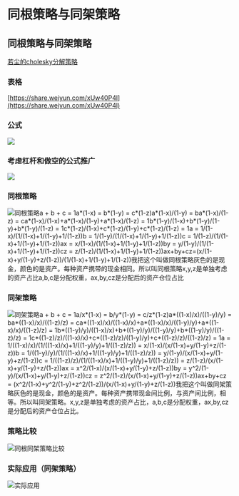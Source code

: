 # 同根策略与同架策略

## 同根策略与同架策略

[若尘的cholesky分解策略](https://www.bfm-unity.com/v/joinquant/jin-rong-li-lun-zong-jie/zi-chan-pei-zhi/ruo-chen-de-ce-lve)

### 表格 <a href="#biao-ge" id="biao-ge"></a>

​[https://share.weiyun.com/xUw40P4l](https://share.weiyun.com/xUw40P4l)​

### 公式 <a href="#gong-shi" id="gong-shi"></a>

![](https://1765781468-files.gitbook.io/\~/files/v0/b/gitbook-legacy-files/o/assets%2F-M6CRaXFMq2pMngzlUK3%2F-MTDLl\_ZWCMKbruD-Zfg%2F-MTDKx8GUGm-lbdIbs5\_%2F%E5%B1%8F%E5%B9%95%E5%BF%AB%E7%85%A7%202021-02-11%20%E4%B8%8A%E5%8D%887.55.50.png?alt=media\&token=acd81e04-8c33-4733-a6d4-522faa91f73c)

### 考虑杠杆和做空的公式推广 <a href="#kao-lv-gang-gan-he-zuo-kong-de-gong-shi-tui-guang" id="kao-lv-gang-gan-he-zuo-kong-de-gong-shi-tui-guang"></a>

![](https://1765781468-files.gitbook.io/\~/files/v0/b/gitbook-legacy-files/o/assets%2F-M6CRaXFMq2pMngzlUK3%2F-MW3a0h6sHufqpPKq33M%2F-MW3aA3wC6VAxV-CavK9%2F%E5%B1%8F%E5%B9%95%E5%BF%AB%E7%85%A7%202021-03-18%20%E4%B8%8B%E5%8D%885.07.54.png?alt=media\&token=70eed2ca-9a09-457a-a87b-8031ba2f7eb9)

### 同根策略 <a href="#tong-gen-ce-lve" id="tong-gen-ce-lve"></a>

![](https://1765781468-files.gitbook.io/\~/files/v0/b/gitbook-legacy-files/o/assets%2F-M6CRaXFMq2pMngzlUK3%2F-MSzWSKuBFAngnhkYTvS%2F-MSzUphJZuS25Cs-Y2NL%2F%E5%90%8C%E6%A0%B9%E7%AD%96%E7%95%A5.png?alt=media\&token=c4ce7815-9f59-4ccf-af29-4d20ec2491f3)同根策略a + b + c = 1a\*(1-x) = b\*(1-y) = c\*(1-z)a\*(1-x)/(1-y) = ba\*(1-x)/(1-z) = ca\*(1-x)/(1-x)+a\*(1-x)/(1-y)+a\*(1-x)/(1-z) = 1b\*(1-y)/(1-x)+b\*(1-y)/(1-y)+b\*(1-y)/(1-z) = 1c\*(1-z)/(1-x)+c\*(1-z)/(1-y)+c\*(1-z)/(1-z) = 1a = 1/(1-x)/(1/(1-x)+1/(1-y)+1/(1-z))b = 1/(1-y)/(1/(1-x)+1/(1-y)+1/(1-z))c = 1/(1-z)/(1/(1-x)+1/(1-y)+1/(1-z))ax = x/(1-x)/(1/(1-x)+1/(1-y)+1/(1-z))by = y/(1-y)/(1/(1-x)+1/(1-y)+1/(1-z))cz = z/(1-z)/(1/(1-x)+1/(1-y)+1/(1-z))ax+by+cz=(x/(1-x)+y/(1-y)+z/(1-z))/(1/(1-x)+1/(1-y)+1/(1-z))​我把这个叫做同根策略灰色的是现金，颜色的是资产。每种资产携带的现金相同。所以叫同根策略x,y,z是单独考虑的资产占比a,b,c是分配权重，ax,by,cz是分配后的资产仓位占比

### 同架策略 <a href="#tong-jia-ce-lve" id="tong-jia-ce-lve"></a>

![](https://1765781468-files.gitbook.io/\~/files/v0/b/gitbook-legacy-files/o/assets%2F-M6CRaXFMq2pMngzlUK3%2F-MSzWSKuBFAngnhkYTvS%2F-MSzUTKWHpIW5o3auAAe%2F%E5%90%8C%E6%9E%B6%E7%AD%96%E7%95%A5.png?alt=media\&token=e255193d-ddab-4946-9966-e77475648a04)同架策略a + b + c = 1a/x\*(1-x) = b/y\*(1-y) = c/z\*(1-z)a\*((1-x)/x)/((1-y)/y) = ba\*((1-x)/x)/((1-z)/z) = ca\*((1-x)/x)/((1-x)/x)+a\*((1-x)/x)/((1-y)/y)+a\*((1-x)/x)/((1-z)/z) = 1b\*((1-y)/y)/((1-x)/x)+b\*((1-y)/y)/((1-y)/y)+b\*((1-y)/y)/((1-z)/z) = 1c\*((1-z)/z)/((1-x)/x)+c\*((1-z)/z)/((1-y)/y)+c\*((1-z)/z)/((1-z)/z) = 1a = 1/((1-x)/x)/(1/((1-x)/x)+1/((1-y)/y)+1/((1-z)/z)) = x/(1-x)/(x/(1-x)+y/(1-y)+z/(1-z))b = 1/((1-y)/y)/(1/((1-x)/x)+1/((1-y)/y)+1/((1-z)/z)) = y/(1-y)/(x/(1-x)+y/(1-y)+z/(1-z))c = 1/((1-z)/z)/(1/((1-x)/x)+1/((1-y)/y)+1/((1-z)/z)) = z/(1-z)/(x/(1-x)+y/(1-y)+z/(1-z))ax = x^2/(1-x)/(x/(1-x)+y/(1-y)+z/(1-z))by = y^2/(1-y)/(x/(1-x)+y/(1-y)+z/(1-z))cz = z^2/(1-z)/(x/(1-x)+y/(1-y)+z/(1-z))ax+by+cz = (x^2/(1-x)+y^2/(1-y)+z^2/(1-z))/(x/(1-x)+y/(1-y)+z/(1-z))我把这个叫做同架策略灰色的是现金，颜色的是资产。每种资产携带现金间比例，与资产间比例，相等。所以叫同架策略。x,y,z是单独考虑的资产占比，a,b,c是分配权重，ax,by,cz是分配后的资产仓位占比。

### 策略比较 <a href="#ce-lve-bi-jiao" id="ce-lve-bi-jiao"></a>

![](https://1765781468-files.gitbook.io/\~/files/v0/b/gitbook-legacy-files/o/assets%2F-M6CRaXFMq2pMngzlUK3%2F-MSzWSKuBFAngnhkYTvS%2F-MSzUvgvaRKMjIqWW1m1%2F%E5%90%8C%E6%A0%B9%E5%90%8C%E6%9E%B6%E7%AD%96%E7%95%A5%E6%AF%94%E8%BE%83.png?alt=media\&token=bd9ce50a-b43a-4956-9d23-04ef9c62a5d5)同根同架策略比较

### 实际应用（同架策略） <a href="#shi-ji-ying-yong-tong-jia-ce-lve" id="shi-ji-ying-yong-tong-jia-ce-lve"></a>

![](https://1765781468-files.gitbook.io/\~/files/v0/b/gitbook-legacy-files/o/assets%2F-M6CRaXFMq2pMngzlUK3%2F-MSzv29SFQxgTIyUSvgf%2F-MSzvHJxhiJS5reItvYk%2F%E5%AE%9E%E9%99%85%E5%BA%94%E7%94%A8.png?alt=media\&token=3cfcdce5-c6b0-4323-ad42-20a82f39873f)实际应用
